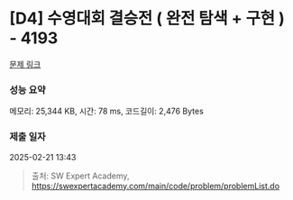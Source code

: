 # [D4] 수영대회 결승전 ( 완전 탐색 + 구현 ) - 4193 

[문제 링크](https://swexpertacademy.com/main/code/problem/problemDetail.do?contestProbId=AWKaG6_6AGQDFARV) 

### 성능 요약

메모리: 25,344 KB, 시간: 78 ms, 코드길이: 2,476 Bytes

### 제출 일자

2025-02-21 13:43



> 출처: SW Expert Academy, https://swexpertacademy.com/main/code/problem/problemList.do